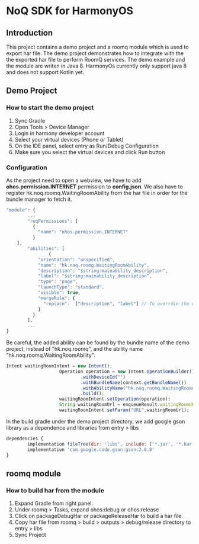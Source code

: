 # NoQ SDK for HarmonyOS

## Introduction

This project contains a demo project and a roomq module which is used to export har file. The demo project demonstrates how to integrate with the the exported har file to perform RoomQ services. 
The demo example and the module are writen in Java 8. HarmonyOs currently only support java 8 and does not support Kotlin yet. 


## Demo Project

### How to start the demo project

1. Sync Gradle
2. Open Tools > Device Manager
3. Login in harmony developer account
4. Select your virtual devices (Phone or Tablet)
5. On the IDE panel, select entry as Run/Debug Configuration
6. Make sure you select the virtual devices and click Run button

### Configuration

As the project need to open a webview, we have to add **ohos.permission.INTERNET** permission to **config.json**. We also have to register hk.noq.roomq.WaitingRoomAbility from the har file in order for the bundle manager to fetch it.

```jsx
"module": {
		...
		"reqPermissions": [
	      {
	        "name": "ohos.permission.INTERNET"
	      }
    ],
		"abilities": [
				{
	        "orientation": "unspecified",
	        "name": "hk.noq.roomq.WaitingRoomAbility",
	        "description": "$string:mainability_description",
	        "label": "$string:mainability_description",
	        "type": "page",
	        "launchType": "standard",
	        "visible": true,
	        "mergeRule": {
	          "replace":  ["description", "label"] // To overrdie the default description and label
	        }
	      }
		],
		...
}
```

Be careful, the added ability can be found by the bundle name of the demo project, instead of "hk.noq.roomq", and the ability name "hk.noq.roomq.WaitingRoomAbility".

```jsx
Intent waitingRoomIntent = new Intent();
                    Operation operation = new Intent.OperationBuilder()
                            .withDeviceId("")
                            .withBundleName(context.getBundleName())
                            .withAbilityName("hk.noq.roomq.WaitingRoomAbility")
                            .build();
                    waitingRoomIntent.setOperation(operation);
                    String waitingRoomUrl = enqueueResult.waitingRoomURL + "?noq_t=" + enqueueResult.id + "&c=" + clientID + "&noq_r=https://app.noq.com.hk?p=hmos";
                    waitingRoomIntent.setParam("URL",waitingRoomUrl);
```

In the build.gradle under the demo project directory, we add google gson library as a dependence and libraries from entry > libs

```jsx
dependencies {
		implementation fileTree(dir: 'libs', include: ['*.jar', '*.har']) //implement all har or js from libs
		implementation 'com.google.code.gson:gson:2.8.8'
}
```


## roomq module

### How to build har from the module

1. Expand Gradle from right panel.
2. Under roomq > Tasks, expand ohos:debug or ohos:release
3. Click on packageDebugHar or packageReleaseHar to build a har file.
4. Copy har file from roomq > build > outputs > debug/release directory to entry > libs
5. Sync Project